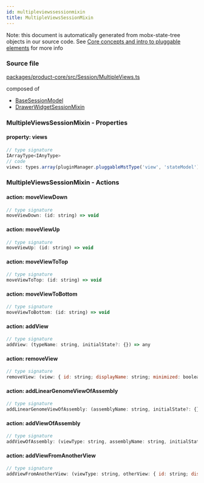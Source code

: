 ```yaml
---
id: multipleviewssessionmixin
title: MultipleViewsSessionMixin
---
```


Note: this document is automatically generated from mobx-state-tree objects in
our source code. See
[Core concepts and intro to pluggable elements](/docs/developer_guide/) for more
info

### Source file

[packages/product-core/src/Session/MultipleViews.ts](https://github.com/GMOD/jbrowse-components/blob/main/packages/product-core/src/Session/MultipleViews.ts)

composed of

- [BaseSessionModel](../basesessionmodel)
- [DrawerWidgetSessionMixin](../drawerwidgetsessionmixin)

### MultipleViewsSessionMixin - Properties

#### property: views

```js
// type signature
IArrayType<IAnyType>
// code
views: types.array(pluginManager.pluggableMstType('view', 'stateModel'))
```

### MultipleViewsSessionMixin - Actions

#### action: moveViewDown

```js
// type signature
moveViewDown: (id: string) => void
```

#### action: moveViewUp

```js
// type signature
moveViewUp: (id: string) => void
```

#### action: moveViewToTop

```js
// type signature
moveViewToTop: (id: string) => void
```

#### action: moveViewToBottom

```js
// type signature
moveViewToBottom: (id: string) => void
```

#### action: addView

```js
// type signature
addView: (typeName: string, initialState?: {}) => any
```

#### action: removeView

```js
// type signature
removeView: (view: { id: string; displayName: string; minimized: boolean; } & NonEmptyObject & { width: number; } & { menuItems(): MenuItem[]; } & { setDisplayName(name: string): void; setWidth(newWidth: number): void; setMinimized(flag: boolean): void; } & IStateTreeNode<...>) => void
```

#### action: addLinearGenomeViewOfAssembly

```js
// type signature
addLinearGenomeViewOfAssembly: (assemblyName: string, initialState?: {}) => any
```

#### action: addViewOfAssembly

```js
// type signature
addViewOfAssembly: (viewType: string, assemblyName: string, initialState?: Record<string, unknown>) => any
```

#### action: addViewFromAnotherView

```js
// type signature
addViewFromAnotherView: (viewType: string, otherView: { id: string; displayName: string; minimized: boolean; displayedRegions: IMSTArray<IModelType<{ refName: ISimpleType<string>; start: ISimpleType<number>; end: ISimpleType<...>; reversed: IOptionalIType<...>; } & { ...; }, { ...; }, _NotCustomized, _NotCustomized>> & IStateTreeNode<...>;...
```
